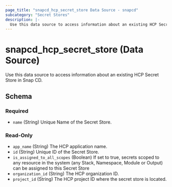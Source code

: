 ```yaml
---
page_title: "snapcd_hcp_secret_store Data Source - snapcd"
subcategory: "Secret Stores"
description: |-
  Use this data source to access information about an existing HCP Secret Store in Snap CD.
---
```


# snapcd_hcp_secret_store (Data Source)

Use this data source to access information about an existing HCP Secret Store in Snap CD.




<!-- schema generated by tfplugindocs -->
## Schema

### Required

- `name` (String) Unique Name of the Secret Store.

### Read-Only

- `app_name` (String) The HCP application name.
- `id` (String) Unique ID of the Secret Store.
- `is_assigned_to_all_scopes` (Boolean) If set to true, secrets scoped to any resource in the system (any Stack, Namespace, Module or Output) can be assigned to this Secret Store
- `organization_id` (String) The HCP organization ID.
- `project_id` (String) The HCP project ID where the secret store is located.
